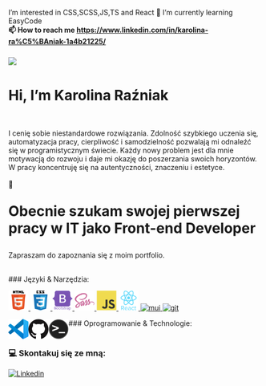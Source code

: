
 
 I’m interested in CSS,SCSS,JS,TS and React
 🌱 I’m currently learning EasyCode
 <br>
<strong>📫 How to reach me https://www.linkedin.com/in/karolina-ra%C5%BAniak-1a4b21225/</strong>
<br>

<!---
karola23/karola23 is a ✨ special ✨ repository because its `README.md` (this file) appears on your GitHub profile.
You can click the Preview link to take a look at your changes.
--->

### <img src="https://media.giphy.com/media/hvRJCLFzcasrR4ia7z/giphy.gif" width="30px"> <h1>Hi, I’m Karolina Raźniak</h1>
<br>

I cenię sobie niestandardowe rozwiązania. Zdolność szybkiego uczenia się, automatyzacja pracy, cierpliwość i samodzielność pozwalają mi odnaleźć się w programistycznym świecie. Każdy nowy problem jest dla mnie motywacją do rozwoju i daje mi okazję do poszerzania swoich horyzontów. W pracy koncentruję się na autentyczności, znaczeniu i estetyce.<br><br>
👀 <p style="font-size: 2.0em;"><strong>Obecnie szukam swojej pierwszej pracy w IT jako Front-end Developer</strong></p>
Zapraszam do zapoznania się z moim portfolio.
<!--👉 **Obecnie szukam swojej pierwszej pracy w IT jako Front-end Developer.**
<br>
Zapraszam do zapoznania się z moim portfolio. 
👉 Zapraszam do zapoznania się z moim portfolio. 
--->
<br>
### Języki & Narzędzia:
<p align="left"> 
 <a href="https://developer.mozilla.org/pl/docs/Web/HTML" target="_blank"> <img src="https://raw.githubusercontent.com/devicons/devicon/master/icons/html5/html5-original-wordmark.svg" alt="html5" width="40" height="40"/> </a>
 <a href="https://developer.mozilla.org/pl/docs/Web/CSS" target="_blank"> <img src="https://raw.githubusercontent.com/devicons/devicon/master/icons/css3/css3-original-wordmark.svg" alt="css3" width="40" height="40"/> </a> 
 <a href="https://getbootstrap.com" target="_blank"> <img src="https://raw.githubusercontent.com/devicons/devicon/master/icons/bootstrap/bootstrap-plain-wordmark.svg" alt="bootstrap" width="40" height="40"/> </a> 
 <a href="https://sass-lang.com" target="_blank"> <img src="https://raw.githubusercontent.com/devicons/devicon/master/icons/sass/sass-original.svg" alt="sass" width="40" height="40"/> </a>
 <a href="https://developer.mozilla.org/en-US/docs/Web/JavaScript" target="_blank"> <img src="https://raw.githubusercontent.com/devicons/devicon/master/icons/javascript/javascript-original.svg" alt="javascript" width="40" height="40"/> </a>   
 <a href="https://reactjs.org/" target="_blank"> <img src="https://raw.githubusercontent.com/devicons/devicon/master/icons/react/react-original-wordmark.svg" alt="react" width="40" height="40"/> </a> <a href="https://redux.js.org" target="_blank">
  <a href="https://mui.com/" target="_blank"> <img src="https://user-images.githubusercontent.com/90143181/160789025-ec9a941a-408d-422b-9d57-bd2c74001809.png"
 alt="mui" width="40" height="40"/> </a> 
  <a href="https://git-scm.com/" target="_blank"> <img src="https://www.vectorlogo.zone/logos/git-scm/git-scm-icon.svg" alt="git" width="40" height="40"/> </a>  
 
</p> 
### Oprogramowanie & Technologie:
<img align="left" alt="Visual Studio Code" width="40px" src="https://raw.githubusercontent.com/github/explore/80688e429a7d4ef2fca1e82350fe8e3517d3494d/topics/visual-studio-code/visual-studio-code.png" />
<img align="left" alt="GitHub" width="40px" src="https://raw.githubusercontent.com/github/explore/78df643247d429f6cc873026c0622819ad797942/topics/github/github.png" />
<img align="left" alt="Terminal" width="40px" src="https://raw.githubusercontent.com/github/explore/80688e429a7d4ef2fca1e82350fe8e3517d3494d/topics/terminal/terminal.png" />
 <br>
 <br>
  
 ### :computer: Skontakuj się ze mną: 
  [![Linkedin](https://img.shields.io/badge/-LinkedIn-blue?style=flat&logo=Linkedin&logoColor=white)](https://www.linkedin.com/in/ewelina-mucha-378323233/) 
<!---
YerbaMatePL/YerbaMatePL is a ✨ special ✨ repository because its `README.md` (this file) appears on your GitHub profile.
You can click the Preview link to take a look at your changes.
--->
